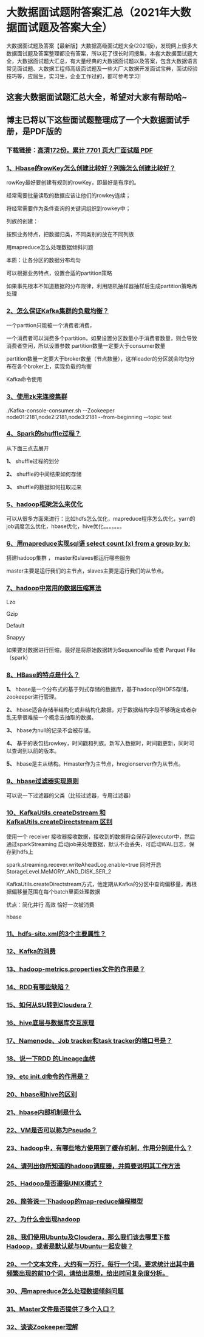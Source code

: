 # 大数据面试题附答案汇总（2021年大数据面试题及答案大全）

大数据面试题及答案【最新版】大数据高级面试题大全(2021版)，发现网上很多大数据面试题及答案整理都没有答案，所以花了很长时间搜集，本套大数据面试题大全，大数据面试题大汇总，有大量经典的大数据面试题以及答案，包含大数据语言常见面试题、大数据工程师高级面试题及一些大厂大数据开发面试宝典，面试经验技巧等，应届生，实习生，企业工作过的，都可参考学习!

## 这套大数据面试题汇总大全，希望对大家有帮助哈~ 

## 博主已将以下这些面试题整理成了一个大数据面试手册，是PDF版的

### 下载链接：[高清172份，累计 7701 页大厂面试题  PDF](https://github.com/javatechnorth/javanorth-itbooks/blob/master/docs/index.md)


### [1、Hbase的rowKey怎么创建比较好？列簇怎么创建比较好？](https://gitee.com/souyunku/NewDevBooks/blob/master/docs/大数据/大数据面试题附答案汇总（2021年大数据面试题及答案大全）.md#1hbase的rowkey怎么创建比较好列簇怎么创建比较好)  




rowKey最好要创建有规则的rowKey，即最好是有序的。

经常需要批量读取的数据应该让他们的rowkey连续；

将经常需要作为条件查询的关键词组织到rowkey中；

列族的创建：

按照业务特点，把数据归类，不同类别的放在不同列族

用mapreduce怎么处理数据倾斜问题

本质：让各分区的数据分布均匀

可以根据业务特点，设置合适的partition策略

如果事先根本不知道数据的分布规律，利用随机抽样器抽样后生成partition策略再处理



### [2、怎么保证Kafka集群的负载均衡？](https://gitee.com/souyunku/NewDevBooks/blob/master/docs/大数据/大数据面试题附答案汇总（2021年大数据面试题及答案大全）.md#2怎么保证kafka集群的负载均衡)  


一个parttion只能被一个消费者消费，

一个消费者可以消费多个partition，如果设置分区数量小于消费者数量，则会导致消费者空闲，所以设置参数 partition数量一定要大于consumer数量

partition数量一定要大于broker数量（节点数量），这样leader的分区就会均匀分布在各个broker上，实现负载的均衡

Kafka命令使用


### [3、使用zk来连接集群](https://gitee.com/souyunku/NewDevBooks/blob/master/docs/大数据/大数据面试题附答案汇总（2021年大数据面试题及答案大全）.md#3使用zk来连接集群)  


./Kafka-console-consumer.sh --Zookeeper node01:2181,node2:2181,node3:2181 --from-beginning --topic test


### [4、Spark的shuffle过程？](https://gitee.com/souyunku/NewDevBooks/blob/master/docs/大数据/大数据面试题附答案汇总（2021年大数据面试题及答案大全）.md#4spark的shuffle过程)  


从下面三点去展开

**1、** shuffle过程的划分

**2、** shuffle的中间结果如何存储

**3、** shuffle的数据如何拉取过来


### [5、hadoop框架怎么来优化](https://gitee.com/souyunku/NewDevBooks/blob/master/docs/大数据/大数据面试题附答案汇总（2021年大数据面试题及答案大全）.md#5hadoop框架怎么来优化)  


可以从很多方面来进行：比如hdfs怎么优化，mapreduce程序怎么优化，yarn的job调度怎么优化，hbase优化，hive优化。。。。。。。


### [6、用mapreduce实现sql语 select count (x) from a group by b;](https://gitee.com/souyunku/NewDevBooks/blob/master/docs/大数据/大数据面试题附答案汇总（2021年大数据面试题及答案大全）.md#6用mapreduce实现sql语-select-count-x-from-a-group-by-b;)  


搭建hadoop集群 ， master和slaves都运行哪些服务

master主要是运行我们的主节点，slaves主要是运行我们的从节点。


### [7、hadoop中常用的数据压缩算法](https://gitee.com/souyunku/NewDevBooks/blob/master/docs/大数据/大数据面试题附答案汇总（2021年大数据面试题及答案大全）.md#7hadoop中常用的数据压缩算法)  


Lzo

Gzip

Default

Snapyy

如果要对数据进行压缩，最好是将原始数据转为SequenceFile 或者 Parquet File（spark）


### [8、HBase的特点是什么？](https://gitee.com/souyunku/NewDevBooks/blob/master/docs/大数据/大数据面试题附答案汇总（2021年大数据面试题及答案大全）.md#8hbase的特点是什么)  


**1、** hbase是一个分布式的基于列式存储的数据库，基于hadoop的HDFS存储，zookeeper进行管理。

**2、** hbase适合存储半结构化或非结构化数据，对于数据结构字段不够确定或者杂乱无章很难按一个概念去抽取的数据。

**3、** hbase为null的记录不会被存储。

**4、** 基于的表包括rowkey，时间戳和列族。新写入数据时，时间戳更新，同时可以查询到以前的版本。

**5、** hbase是主从结构。Hmaster作为主节点，hregionserver作为从节点。


### [9、hbase过滤器实现原则](https://gitee.com/souyunku/NewDevBooks/blob/master/docs/大数据/大数据面试题附答案汇总（2021年大数据面试题及答案大全）.md#9hbase过滤器实现原则)  


可以说一下过滤器的父类（比较过滤器，专用过滤器）


### [10、KafkaUtils.createDstream 和 KafkaUtils.createDirectstream 区别](https://gitee.com/souyunku/NewDevBooks/blob/master/docs/大数据/大数据面试题附答案汇总（2021年大数据面试题及答案大全）.md#10kafkautilscreatedstream-和-kafkautilscreatedirectstream-区别)  


使用一个 receiver 接收器接收数据，接收到的数据将会保存到executor中，然后通过sparkStreaming 启动job来处理数据，默认不会丢失，可启动WAL日志，保存到hdfs上

spark.streaming.recever.writeAheadLog.enable=true 同时开启 StorageLevel.MeMORY_AND_DISK_SER_2

KafkaUtils.createDirectstream方式，他定期从Kafka的分区中查询偏移量，再根据偏移量范围在每个batch里面处理数据

优点：简化并行 高效 恰好一次被消费

hbase


### [11、hdfs-site.xml的3个主要属性？](https://gitee.com/souyunku/NewDevBooks/blob/master/docs/大数据/大数据面试题附答案汇总（2021年大数据面试题及答案大全）.md#11hdfs-sitexml的3个主要属性)  

### [12、Kafka的消费](https://gitee.com/souyunku/NewDevBooks/blob/master/docs/大数据/大数据面试题附答案汇总（2021年大数据面试题及答案大全）.md#12kafka的消费)  

### [13、hadoop-metrics.properties文件的作用是？](https://gitee.com/souyunku/NewDevBooks/blob/master/docs/大数据/大数据面试题附答案汇总（2021年大数据面试题及答案大全）.md#13hadoop-metricsproperties文件的作用是)  

### [14、RDD有哪些缺陷？](https://gitee.com/souyunku/NewDevBooks/blob/master/docs/大数据/大数据面试题附答案汇总（2021年大数据面试题及答案大全）.md#14rdd有哪些缺陷)  

### [15、如何从SU转到Cloudera？](https://gitee.com/souyunku/NewDevBooks/blob/master/docs/大数据/大数据面试题附答案汇总（2021年大数据面试题及答案大全）.md#15如何从su转到cloudera)  

### [16、hive底层与数据库交互原理](https://gitee.com/souyunku/NewDevBooks/blob/master/docs/大数据/大数据面试题附答案汇总（2021年大数据面试题及答案大全）.md#16hive底层与数据库交互原理)  

### [17、Namenode、Job tracker和task tracker的端口号是？](https://gitee.com/souyunku/NewDevBooks/blob/master/docs/大数据/大数据面试题附答案汇总（2021年大数据面试题及答案大全）.md#17namenodejob-tracker和task-tracker的端口号是)  

### [18、说一下RDD 的Lineage血统](https://gitee.com/souyunku/NewDevBooks/blob/master/docs/大数据/大数据面试题附答案汇总（2021年大数据面试题及答案大全）.md#18说一下rdd-的lineage血统)  

### [19、etc init.d命令的作用是？](https://gitee.com/souyunku/NewDevBooks/blob/master/docs/大数据/大数据面试题附答案汇总（2021年大数据面试题及答案大全）.md#19etc-initd命令的作用是)  

### [20、hbase和hive的区别](https://gitee.com/souyunku/NewDevBooks/blob/master/docs/大数据/大数据面试题附答案汇总（2021年大数据面试题及答案大全）.md#20hbase和hive的区别)  

### [21、hbase内部机制是什么](https://gitee.com/souyunku/NewDevBooks/blob/master/docs/大数据/大数据面试题附答案汇总（2021年大数据面试题及答案大全）.md#21hbase内部机制是什么)  

### [22、VM是否可以称为Pseudo？](https://gitee.com/souyunku/NewDevBooks/blob/master/docs/大数据/大数据面试题附答案汇总（2021年大数据面试题及答案大全）.md#22vm是否可以称为pseudo)  

### [23、hadoop中，有哪些地方使用到了缓存机制，作用分别是什么？](https://gitee.com/souyunku/NewDevBooks/blob/master/docs/大数据/大数据面试题附答案汇总（2021年大数据面试题及答案大全）.md#23hadoop中有哪些地方使用到了缓存机制作用分别是什么)  

### [24、请列出你所知道的hadoop调度器，并简要说明其工作方法](https://gitee.com/souyunku/NewDevBooks/blob/master/docs/大数据/大数据面试题附答案汇总（2021年大数据面试题及答案大全）.md#24请列出你所知道的hadoop调度器并简要说明其工作方法)  

### [25、Hadoop是否遵循UNIX模式？](https://gitee.com/souyunku/NewDevBooks/blob/master/docs/大数据/大数据面试题附答案汇总（2021年大数据面试题及答案大全）.md#25hadoop是否遵循unix模式)  

### [26、简答说一下hadoop的map-reduce编程模型](https://gitee.com/souyunku/NewDevBooks/blob/master/docs/大数据/大数据面试题附答案汇总（2021年大数据面试题及答案大全）.md#26简答说一下hadoop的map-reduce编程模型)  

### [27、为什么会出现hadoop](https://gitee.com/souyunku/NewDevBooks/blob/master/docs/大数据/大数据面试题附答案汇总（2021年大数据面试题及答案大全）.md#27为什么会出现hadoop)  

### [28、我们使用Ubuntu及Cloudera，那么我们该去哪里下载Hadoop，或者是默认就与Ubuntu一起安装？](https://gitee.com/souyunku/NewDevBooks/blob/master/docs/大数据/大数据面试题附答案汇总（2021年大数据面试题及答案大全）.md#28我们使用ubuntu及cloudera那么我们该去哪里下载hadoop或者是默认就与ubuntu一起安装)  

### [29、一个文本文件，大约有一万行，每行一个词，要求统计出其中最频繁出现的前10个词，请给出思想，给出时间复杂度分析。](https://gitee.com/souyunku/NewDevBooks/blob/master/docs/大数据/大数据面试题附答案汇总（2021年大数据面试题及答案大全）.md#29一个文本文件大约有一万行每行一个词要求统计出其中最频繁出现的前10个词请给出思想给出时间复杂度分析。)  

### [30、用mapreduce怎么处理数据倾斜问题](https://gitee.com/souyunku/NewDevBooks/blob/master/docs/大数据/大数据面试题附答案汇总（2021年大数据面试题及答案大全）.md#30用mapreduce怎么处理数据倾斜问题)  

### [31、Master文件是否提供了多个入口？](https://gitee.com/souyunku/NewDevBooks/blob/master/docs/大数据/大数据面试题附答案汇总（2021年大数据面试题及答案大全）.md#31master文件是否提供了多个入口)  

### [32、谈谈Zookeeper理解](https://gitee.com/souyunku/NewDevBooks/blob/master/docs/大数据/大数据面试题附答案汇总（2021年大数据面试题及答案大全）.md#32谈谈zookeeper理解)  





